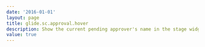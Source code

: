 ```yaml
---
date: '2016-01-01'
layout: page
title: glide.sc.approval.hover
description: Show the current pending approver's name in the stage widget mouseover.
value: true
---
```

